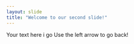 ```yaml
---
layout: slide
title: "Welcome to our second slide!"
---
```

Your text here i go
Use the left arrow to go back!
